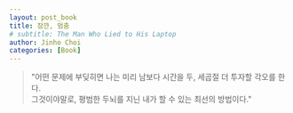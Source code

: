 ```yaml
---
layout: post_book
title: 잠깐, 멈춤
# subtitle: The Man Who Lied to His Laptop
author: Jinho Choi
categories: [Book]
---
```


> "어떤 문제에 부딪히면 나는 미리 남보다 시간을 두, 세곱절 더 투자할 각오를 한다.  
그것이야말로, 평범한 두뇌를 지닌 내가 할 수 있는 최선의 방법이다."  
